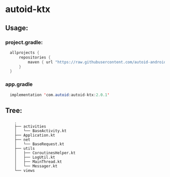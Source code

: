 # autoid-ktx
## Usage:
### project.gradle:

```java
  allprojects {
      repositories {
          maven { url "https://raw.githubusercontent.com/autoid-android/autoid-ktx/master" }
      }
  }
```

### app.gradle

```java
  implementation 'com.autoid:autoid-ktx:2.0.1'
```

## Tree:

```
    .
    ├── activities
    │   └── BaseActivity.kt
    ├── Application.kt
    ├── net
    │   └── BaseRequest.kt
    ├── utils
    │   ├── CoroutinesHelper.kt
    │   ├── LogUtil.kt
    │   ├── MainThread.kt
    │   └── Messager.kt
    └── views

```
